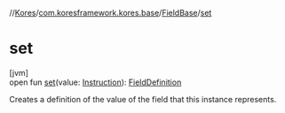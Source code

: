 //[Kores](../../../index.md)/[com.koresframework.kores.base](../index.md)/[FieldBase](index.md)/[set](set.md)

# set

[jvm]\
open fun [set](set.md)(value: [Instruction](../../com.koresframework.kores/-instruction/index.md)): [FieldDefinition](../-field-definition/index.md)

Creates a definition of the value of the field that this instance represents.
